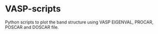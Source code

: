# VASP-scripts
Python scripts to plot the band structure using VASP EIGENVAL, PROCAR, POSCAR and DOSCAR file.

